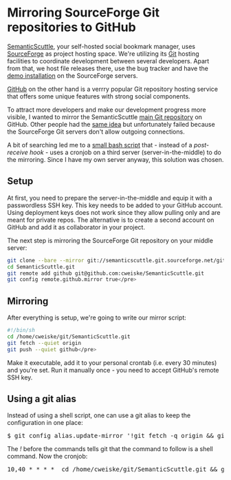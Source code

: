 # Mirroring SourceForge Git repositories to GitHub

[SemanticScuttle](http://semanticscuttle.sourceforge.net/), your self-hosted social bookmark manager, uses [SourceForge](http://sourceforge.net/projects/semanticscuttle/) as project hosting space. We're utilizing its [Git](http://gitscm.org/) hosting facilities to coordinate development between several developers. Apart from that, we host file releases there, use the bug tracker and have the [demo installation](http://semanticscuttle.sourceforge.net/demo/) on the SourceForge servers.

[GitHub](https://github.com/cweiske/SemanticScuttle) on the other hand is a verrry popular Git repository hosting service that offers some unique features with strong social components.

To attract more developers and make our development progress more visible, I wanted to mirror the SemanticScuttle [main Git repository](http://semanticscuttle.git.sourceforge.net/git/gitweb.cgi?p=semanticscuttle/sc;a=summary) on GitHub. Other people had the [same idea](http://sourceforge.net/apps/trac/sourceforge/ticket/19065) but unfortunately failed because the SourceForge Git servers don't allow outgoing connections.

A bit of searching led me to a [small bash script](https://gist.github.com/656339) that - instead of a _post-receive hook_ - uses a cronjob on a third server (server-in-the-middle) to do the mirroring. Since I have my own server anyway, this solution was chosen.

## Setup

At first, you need to prepare the server-in-the-middle and equip it with a passwordless SSH key. This key needs to be added to your GitHub account. Using deployment keys does not work since they allow pulling only and are meant for private repos. The alternative is to create a second account on GitHub and add it as collaborator in your project.

The next step is mirroring the SourceForge Git repository on your middle server:

``` sh
git clone --bare --mirror git://semanticscuttle.git.sourceforge.net/gitroot/semanticscuttle/sc SemanticScuttle.git
cd SemanticScuttle.git
git remote add github git@github.com:cweiske/SemanticScuttle.git
git config remote.github.mirror true</pre>
```

## Mirroring

After everything is setup, we're going to write our mirror script:

``` sh
#!/bin/sh
cd /home/cweiske/git/SemanticScuttle.git
git fetch --quiet origin
git push --quiet github</pre>
```

Make it executable, add it to your personal crontab (i.e. every 30 minutes) and you're set. Run it manually once - you need to accept GitHub's remote SSH key.

## Using a git alias

Instead of using a shell script, one can use a git alias to keep the configuration in one place:

<pre>$ git config alias.update-mirror '!git fetch -q origin && git push -q github'</pre>

The _!_ before the commands tells git that the command to follow is a shell command. Now the cronjob:

<pre>10,40 * * * *  cd /home/cweiske/git/SemanticScuttle.git && git update-mirror</pre>
